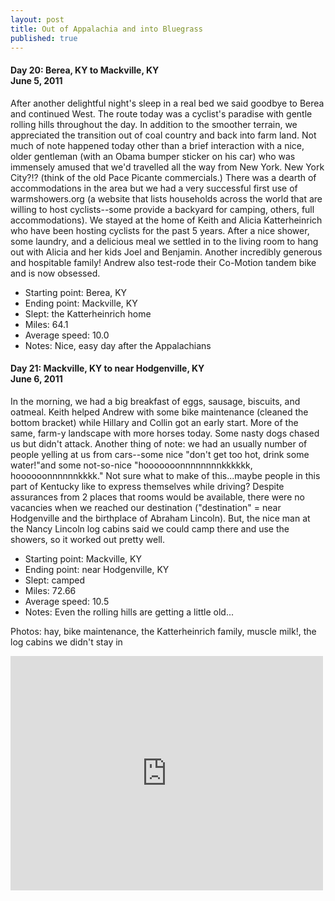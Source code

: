 ```yaml
---
layout: post
title: Out of Appalachia and into Bluegrass
published: true
---
```

#### Day 20: Berea, KY to Mackville, KY<br/>June 5, 2011

After another delightful night's sleep in a real bed we said goodbye to Berea
and continued West. The route today was a cyclist's paradise with gentle
rolling hills throughout the day. In addition to the smoother terrain, we
appreciated the transition out of coal country and back into farm land.  Not
much of note happened today other than a brief interaction with a nice, older
gentleman (with an Obama bumper sticker on his car) who was immensely amused
that we'd travelled all the way from New York. New York City?!? (think of the
old Pace Picante commercials.)  There was a dearth of accommodations in the
area but we had a very successful first use of warmshowers.org (a website that
lists households across the world that are willing to host cyclists--some
provide a backyard for camping, others, full accommodations). We stayed at the
home of Keith and Alicia Katterheinrich who have been hosting cyclists for the
past 5 years. After a nice shower, some laundry, and a delicious meal we
settled in to the living room to hang out with Alicia and her kids Joel and
Benjamin. Another incredibly generous and hospitable family! Andrew also
test-rode their Co-Motion tandem bike and is now obsessed.

* Starting point: Berea, KY
* Ending point: Mackville, KY
* Slept: the Katterheinrich home
* Miles: 64.1
* Average speed: 10.0
* Notes: Nice, easy day after the Appalachians


#### Day 21: Mackville, KY to near Hodgenville, KY<br/>June 6, 2011

In the morning, we had a big breakfast of eggs, sausage, biscuits, and oatmeal.
Keith helped Andrew with some bike maintenance (cleaned the bottom bracket)
while Hillary and Collin got an early start.  More of the same, farm-y
landscape with more horses today. Some nasty dogs chased us but didn't attack.
Another thing of note: we had an usually number of people yelling at us from
cars--some nice "don't get too hot, drink some water!"and some not-so-nice
"hooooooonnnnnnnnkkkkkk, hoooooonnnnnnkkkk." Not sure what to make of
this...maybe people in this part of Kentucky like to express themselves while
driving?  Despite assurances from 2 places that rooms would be available, there
were no vacancies when we reached our destination ("destination" = near
Hodgenville and the birthplace of Abraham Lincoln). But, the nice man at the
Nancy Lincoln log cabins said we could camp there and use the showers, so it
worked out pretty well.

* Starting point: Mackville, KY
* Ending point: near Hodgenville, KY
* Slept: camped
* Miles: 72.66
* Average speed: 10.5
* Notes: Even the rolling hills are getting a little old...

Photos: hay, bike maintenance, the Katterheinrich family, muscle milk!, the log cabins we didn't stay in

<iframe src="https://www.flickr.com/photos/123683527@N06/13945325014/in/set-72157644168985064/player/" width="500" height="375" frameborder="0" allowfullscreen webkitallowfullscreen mozallowfullscreen oallowfullscreen msallowfullscreen></iframe>
